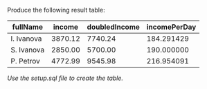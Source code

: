 Produce the following result table:

| fullName   | income  | doubledIncome | incomePerDay |
| ---------- | ------- | ------------- | ------------ |
| I. Ivanova | 3870.12 | 7740.24       | 184.291429   |
| S. Ivanova | 2850.00 | 5700.00       | 190.000000   |
| P. Petrov  | 4772.99 | 9545.98       | 216.954091   |

_Use the setup.sql file to create the table._
